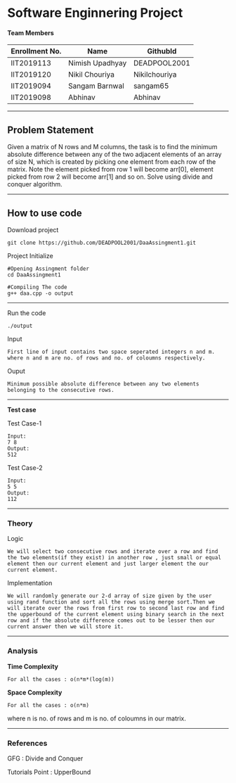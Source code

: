 # Software Enginnering Project
#### Team Members

|Enrollment No.|Name|GithubId|
|--------------|----|--------|
|IIT2019113|Nimish Upadhyay|DEADPOOL2001|
|IIT2019120|Nikil Chouriya|Nikilchouriya|
|IIT2019094|Sangam Barnwal|sangam65|
|IIT2019098|Abhinav|Abhinav|

---
## Problem Statement
Given a matrix of N rows and M columns, the task is to find the minimum absolute difference between any of the two adjacent elements of an array of size N, which is created by picking one element from each row of the matrix. Note the element picked from row 1 will become arr[0], element picked from row 2 will become arr[1] and so on. Solve using divide and conquer algorithm.

---
## How to use code

Download project
```
git clone https://github.com/DEADPOOL2001/DaaAssingment1.git
```
Project Initialize 
```
#Opening Assingment folder
cd DaaAssingment1

#Compiling The code
g++ daa.cpp -o output
```
---

Run the code
```
./output
```
Input
```
First line of input contains two space seperated integers n and m.
where n and m are no. of rows and no. of coloumns respectively.
```
Ouput 
```
Minimum possible absolute difference between any two elements belonging to the consecutive rows.
```
---
**Test case**

Test Case-1
```
Input:
7 8
Output:
512
```

Test Case-2
```
Input:
5 5
Output:
112
```
---
### Theory
Logic
```
We will select two consecutive rows and iterate over a row and find the two elements(if they exist) in another row , just small or equal element then our current element and just larger element the our current element.
```
Implementation
```
We will randomly generate our 2-d array of size given by the user using rand function and sort all the rows using merge sort.Then we will iterate over the rows from first row to second last row and find the upperbound of the current element using binary search in the next row and if the absolute difference comes out to be lesser then our current answer then we will store it.
```
---
### Analysis

**Time Complexity**
```
For all the cases : o(n*m*(log(m))
```
**Space Complexity**
```
For all the cases : o(n*m)
```
where n is no. of rows and m is no. of coloumns in our matrix.

---
### References

GFG : Divide and Conquer

Tutorials Point : UpperBound

